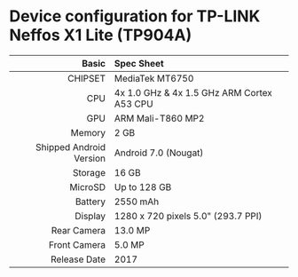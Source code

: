 Device configuration for TP-LINK Neffos X1 Lite (TP904A)
=====================================

Basic   | Spec Sheet
-------:|:-------------------------
CHIPSET | MediaTek MT6750
CPU     | 4x 1.0 GHz & 4x 1.5 GHz ARM Cortex A53 CPU
GPU     | ARM Mali-T860 MP2
Memory  | 2 GB
Shipped Android Version | Android 7.0 (Nougat)
Storage | 16 GB
MicroSD | Up to 128 GB
Battery | 2550 mAh
Display | 1280 x 720 pixels 5.0" (293.7 PPI)
Rear Camera  | 13.0 MP
Front Camera | 5.0 MP
Release Date | 2017
